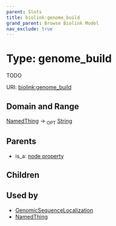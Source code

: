 ```yaml
---
parent: Slots
title: biolink:genome_build
grand_parent: Browse Biolink Model
nav_exclude: true
---
```


# Type: genome_build


TODO

URI: [biolink:genome_build](https://w3id.org/biolink/vocab/genome_build)

## Domain and Range

[NamedThing](NamedThing.md) ->  <sub>OPT</sub> [String](types/String.md)

## Parents

 *  is_a: [node property](node_property.md)

## Children


## Used by

 * [GenomicSequenceLocalization](GenomicSequenceLocalization.md)
 * [NamedThing](NamedThing.md)
